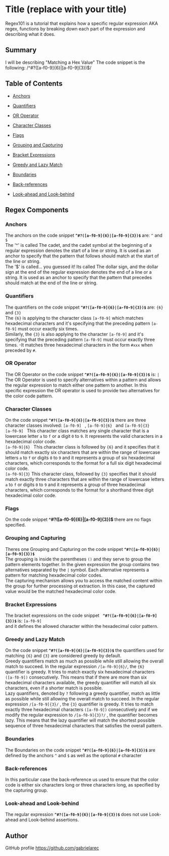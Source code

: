 # Title (replace with your title)

Regex101 is a tutorial that explains how a specific regular expression AKA regex, functions by breaking down each part of the expression and describing what it does.

## Summary
I will be describing "Matching a Hex Value" The code snippet is the following: 
 /^#?([a-f0-9]{6}|[a-f0-9]{3})$/

## Table of Contents

- [Anchors](#anchors)
- [Quantifiers](#quantifiers)
- [OR Operator](#or-operator)
- [Character Classes](#character-classes)

- [Flags](#flags)


- [Grouping and Capturing](#grouping-and-capturing)

- [Bracket Expressions](#bracket-expressions)
 
- [Greedy and Lazy Match](#greedy-and-lazy-match)

- [Boundaries](#boundaries)

- [Back-references](#back-references)

- [Look-ahead and Look-behind](#look-ahead-and-look-behind)

## Regex Components

### Anchors
The anchors on the code snippet <strong>` ^#?([a-f0-9]{6}|[a-f0-9]{3})$ ` </strong> are: `^` and `$` <br>
The '^' is called The cadet, and the cadet symbol at the beginning of a regular expression denotes the start of a line or string. It is used as an anchor to specify that the pattern that follows should match at the start of the line or string. <br>
The '$' is called... you guessed it! Its called The dollar sign, and the dollar sign at the end of the regular expression denotes the end of a line or a string. It is used as an anchor to specify that the pattern that precedes should match at the end of the line or string. 

### Quantifiers
The quantifiers on the code snippet <strong> `^#?([a-f0-9]{6}|[a-f0-9]{3})$` </strong> are: `{6}` and `{3}` <br>
The `{6}` is applying to the character class `[a-f0-9]` which matches hexadecimal characters and it's specifying that the preceding pattern `[a-f0-9]` must occur exactly six times. <br>
Similarly, the `{3}` is also applying to the character `[a-f0-9]` and it's specifying that the preceding pattern `[a-f0-9]` must occur exactly three times. -It matches three hexadecimal characters in the form `#xxx` when preceded by `#`.

### OR Operator
The OR Operator on the code snippet <strong>` ^#?([a-f0-9]{6}|[a-f0-9]{3})$ `</strong> is: `| ` <br>
The OR Operator is used to specify alternatives within a pattern and allows the regular expression to match either one pattern to another. In this specific expression the OR operator is used to provide two alternatives for the color code pattern. 

### Character Classes
On the code snippet <strong>` ^#?([a-f0-9]{6}|[a-f0-9]{3})$ ` </strong> there are three character classes involved: `[a-f0-9] ` , `[a-f0-9]{6} ` and `[a-f0-9]{3} `<br>
`[a-f0-9] ` This character class matches any single character that is a lowercase letter `a` to `f` or a digit `0` to `9`. It represents the valid characters in a hexadecimal color code. <br>
`[a-f0-9]{6} ` This character class is followed by `{6}` and it specifies that it should match exactly six characters that are within the range of lowercase letters `a` to `f` or digits `0` to `9` and it represents a group of six hexadecimal characters, which corresponds to the format for a full six digit hexadecimal color code. <br>
`[a-f0-9]{3}`  This character class, followed by `{3}` specifies that it should match exactly three characters that are within the range of lowercase letters `a` to `f` or digits `0` to `9` and it represents a group of three hexadecimal characters, which corresponds to the format for a shorthand three digit hexadecimal color code.

### Flags
On the code snippet <strong> ^#?([a-f0-9]{6}|[a-f0-9]{3})$ </strong> there are no flags specified. 

### Grouping and Capturing
Theres one Grouping and Capturing on the code snippet <strong> ` ^#?([a-f0-9]{6}|[a-f0-9]{3})$ `</strong> <br>
The grouping is inside the parentheses `()` and they serve to group the pattern elements together. In the given expression the group contains two alternatives separated by the `|` symbol. Each alternative represents a pattern for matching hexadecimal color codes.<br>
The capturing mechanism allows you to access the matched content within the group for further processing ot extraction. In this case, the captured value would be the matched hexadecimal color code. 

### Bracket Expressions
The bracket expressions on the code snippet <strong>` ^#?([a-f0-9]{6}|[a-f0-9]{3})$` </strong> is: `[a-f0-9] `  <br> and it defines the allowed character within the hexadecimal color pattern.

### Greedy and Lazy Match
On the code snippet <strong> `^#?([a-f0-9]{6}|[a-f0-9]{3})$` </strong>  the quantifiers used for matching `{6}` and `{3}` are considered greedy by default. <br>
Greedy quantifiers match as much as possible while still allowing the overall match to succeed. In the regular expression `/[a-f0-9]{6}/`, the `{6}` quantifier is greedy. It tries to match exactly six hexadecimal characters `([a-f0-9])` consecutively. This means that if there are more than six hexadecimal characters available, the greedy quantifier will match all six characters, even if a shorter match is possible.
<br>
Lazy quantifiers, denoted by `?` following a greedy quantifier, match as little as possible while still allowing the overall match to succeed.
In the regular expression `/[a-f0-9]{3}/` , the `{3}` quantifier is greedy. It tries to match exactly three hexadecimal characters `([a-f0-9])` consecutively and if we modify the regular expression to `/[a-f0-9]{3}?/` , the quantifier becomes lazy. This means that the lazy quantifier will match the shortest possible sequence of three hexadecimal characters that satisfies the overall pattern.

### Boundaries
The Boundaries on the code snippet <strong> `^#?([a-f0-9]{6}|[a-f0-9]{3})$` </strong> are defined by the anchors `^` and `$` as well as the optional `#` character

### Back-references
In this particular case the back-reference us used to ensure that the color code is either six characters long or three characters long, as specified by the capturing group.

### Look-ahead and Look-behind
The regular expression <strong> `^#?([a-f0-9]{6}|[a-f0-9]{3})$` </strong> does not use Look-ahead and Look-behind assertions. 

## Author

GitHub profile https://github.com/gabrielarec 
